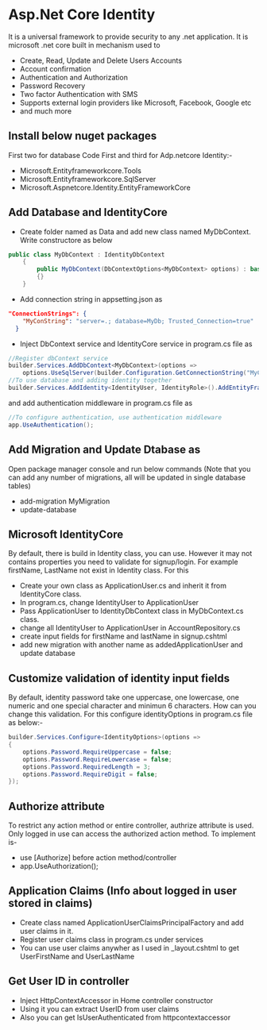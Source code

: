 # Asp.Net Core Identity

It is a universal framework to provide security to any .net application. It is microsoft .net core built in mechanism used to
* Create, Read, Update and Delete Users Accounts
* Account confirmation
* Authentication and Authorization
* Password Recovery
* Two factor Authentication with SMS
* Supports external login providers like Microsoft, Facebook, Google etc
* and much more


## Install below nuget packages
First two for database Code First and third for Adp.netcore Identity:-
* Microsoft.Entityframeworkcore.Tools
* Microsoft.Entityframeworkcore.SqlServer
* Microsoft.Aspnetcore.Identity.EntityFrameworkCore


## Add Database and IdentityCore
* Create folder named as Data and add new class named MyDbContext. Write constructore as below
```c#
public class MyDbContext : IdentityDbContext
    {
        public MyDbContext(DbContextOptions<MyDbContext> options) : base(options)
        {}
    }
```
* Add connection string in appsetting.json as 
```json
"ConnectionStrings": {
    "MyConString": "server=.; database=MyDb; Trusted_Connection=true"
  }
```
* Inject DbContext service and IdentityCore service in program.cs file as
```c#
//Register dbContext service
builder.Services.AddDbContext<MyDbContext>(options =>
    options.UseSqlServer(builder.Configuration.GetConnectionString("MyConString")));
//To use database and adding identity together
builder.Services.AddIdentity<IdentityUser, IdentityRole>().AddEntityFrameworkStores<MyDbContext>();
```
and add authentication middleware in program.cs file as
```c#
//To configure authentication, use authentication middleware
app.UseAuthentication();
```

## Add Migration and Update Dtabase as
Open package manager console and run below commands
(Note that you can add any number of migrations, all will be updated in single database tables)
* add-migration MyMigration
* update-database

## Microsoft IdentityCore
By default, there is build in Identity class, you can use. However it may not contains properties you need to validate for signup/login. For example firstName, LastName not exist in Identity class.
For this 
* Create your own class as ApplicationUser.cs and inherit it from IdentityCore class.
* In program.cs, change IdentityUser to ApplicationUser
* Pass ApplicationUser to IdentityDbContext class in MyDbContext.cs class. 
* change all IdentityUser to ApplicationUser in AccountRepository.cs
* create input fields for firstName and lastName in signup.cshtml
* add new migration with another name as addedApplicationUser and update database

## Customize validation of identity input fields
By default, identity password take one uppercase, one lowercase, one numeric and one special character and minimun 6 characters. How can you change this validation. For this configure identityOptions in program.cs file as below:-
```c#
builder.Services.Configure<IdentityOptions>(options =>
{
    options.Password.RequireUppercase = false;
    options.Password.RequireLowercase = false;
    options.Password.RequiredLength = 3;
    options.Password.RequireDigit = false;
});
```

## Authorize attribute
To restrict any action method or entire controller, authrize attribute is used. Only logged in use can access the authorized action method. To implement is-
* use [Authorize] before action method/controller
* app.UseAuthorization(); 

## Application Claims (Info about logged in user stored in claims)
* Create class named ApplicationUserClaimsPrincipalFactory and add user claims in it.
* Register user claims class in program.cs under services
* You can use user claims anywher as I used in _layout.cshtml to get UserFirstName and UserLastName

## Get User ID in controller
* Inject HttpContextAccessor in Home controller constructor
* Using it you can extract UserID from user claims
* Also you can get IsUserAuthenticated from httpcontextaccessor

